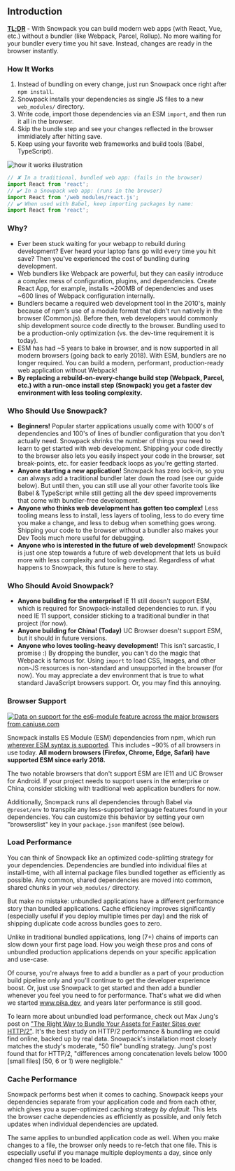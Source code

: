 ## Introduction


<p class="notification is-link">
  <strong style="text-decoration: underline">TL;DR</strong> - With Snowpack you can build modern web apps (with React, Vue, etc.) without a bundler (like Webpack, Parcel, Rollup). No more waiting for your bundler every time you hit save. Instead, changes are ready in the browser instantly.
</p>


### How It Works


1. Instead of bundling on every change, just run Snowpack once right after `npm install`.
2. Snowpack installs your dependencies as single JS files to a new `web_modules/` directory.
3. Write code, import those dependencies via an ESM `import`, and then run it all in the browser.
4. Skip the bundle step and see your changes reflected in the browser immidiately after hitting save.
5. Keep using your favorite web frameworks and build tools (Babel, TypeScript).

![how it works illustration](/img/how-does-it-work.jpg)

```js
// ✘ In a traditional, bundled web app: (fails in the browser)
import React from 'react';
// ✔️ In a Snowpack web app: (runs in the browser)
import React from '/web_modules/react.js';
// ✔️ When used with Babel, keep importing packages by name:
import React from 'react';
```

### Why?

- Ever been stuck waiting for your webapp to rebuild during development? Ever heard your laptop fans go wild every time you hit save? Then you've experienced the cost of bundling during development. 
- Web bundlers like Webpack are powerful, but they can easily introduce a complex mess of configuration, plugins, and dependencies. Create React App, for example, installs ~200MB of dependencies and uses ~600 lines of Webpack configuration internally.
- Bundlers became a required web development tool in the 2010's, mainly because of npm's use of a module format that didn't run natively in the browser (Common.js). Before then, web developers would commonly ship development source code directly to the browser. Bundling used to be a production-only optimization (vs. the dev-time requirement it is today).
- ESM has had ~5 years to bake in browser, and is now supported in all modern browsers (going back to early 2018). With ESM, bundlers are no longer required. You can build a modern, performant, production-ready web application without Webpack!
- **By replacing a rebuild-on-every-change build step (Webpack, Parcel, etc.) with a run-once install step (Snowpack) you get a faster dev environment with less tooling complexity.**


### Who Should Use Snowpack?

- **Beginners!** Popular starter applications usually come with 1000's of dependencies and 100's of lines of bundler configuration that you don't actually need. Snowpack shrinks the number of things you need to learn to get started with web development. Shipping your code directly to the browser also lets you easily inspect your code in the browser, set break-points, etc. for easier feedback loops as you're getting started.
- **Anyone starting a new application!** Snowpack has zero lock-in, so you can always add a traditional bundler later down the road (see our guide below). But until then, you can still use all your other favorite tools like Babel & TypeScript while still getting all the dev speed improvements that come with bundler-free development. 
- **Anyone who thinks web development has gotten too complex!** Less tooling means less to install, less layers of tooling, less to do every time you make a change, and less to debug when something goes wrong. Shipping your code to the browser without a bundler also makes your Dev Tools much more useful for debugging.
- **Anyone who is interested in the future of web development!** Snowpack is just one step towards a future of web development that lets us build more with less complexity and tooling overhead. Regardless of what happens to Snowpack, this future is here to stay.

### Who Should Avoid Snowpack?

- **Anyone building for the enterprise!** IE 11 still doesn't support ESM, which is required for Snowpack-installed dependencies to run. if you need IE 11 support, consider sticking to a traditional bundler in that project (for now).
- **Anyone building for China! (Today)** UC Browser doesn't support ESM, but it should in future versions.
- **Anyone who loves tooling-heavy development!** This isn't sarcastic, I promise :) By dropping the bundler, you can't do the magic that Webpack is famous for. Using `import` to load CSS, Images, and other non-JS resources is  non-standard and unsupported in the browser (for now). You may appreciate a dev environment that is true to what standard JavaScript browsers support. Or, you may find this annoying.


### Browser Support

<script src="https://cdn.jsdelivr.net/gh/ireade/caniuse-embed/public/caniuse-embed.min.js" async></script>
<p class="ciu_embed" data-feature="es6-module" data-periods="future_1,current,past_1,past_2" data-accessible-colours="false">
  <a href="http://caniuse.com/#feat=es6-module">
  <picture>
    <source type="image/webp" srcset="https://caniuse.bitsofco.de/image/es6-module.webp">
    <img src="https://caniuse.bitsofco.de/image/es6-module.png" alt="Data on support for the es6-module feature across the major browsers from caniuse.com">
  </picture>
  </a>
</p>

Snowpack installs ES Module (ESM) dependencies from npm, which run [wherever ESM syntax is supported](https://caniuse.com/#feat=es6-module). This includes ~90% of all browsers in use today. **All modern browsers (Firefox, Chrome, Edge, Safari) have supported ESM since early 2018.**

The two notable browsers that don't support ESM are IE11 and UC Browser for Android. If your project needs to support users in the enterprise or China, consider sticking with traditional web application bundlers for now.

Additionally, Snowpack runs all dependencies through Babel via `@preset/env` to transpile any less-supported language features found in your dependencies. You can customize this behavior by setting your own "browserslist" key in your `package.json` manifest (see below).


### Load Performance

You can think of Snowpack like an optimized code-splitting strategy for your dependencies. Dependencies are bundled into individual files at install-time, with all internal package files bundled together as efficiently as possible. Any common, shared dependencies are moved into common, shared chunks in your `web_modules/` directory. 

But make no mistake: unbundled applications have a different performance story than bundled applications. Cache efficiency improves significantly (especially useful if you deploy multiple times per day) and the risk of shipping duplicate code across bundles goes to zero.

Unlike in traditional bundled applications, long (7+) chains of imports can slow down your first page load. How you weigh these pros and cons of unbundled production applications depends on your specific application and use-case.

Of course, you're always free to add a bundler as a part of your production build pipeline only and you'll continue to get the developer experience boost. Or, just use  Snowpack to get started and then add a bundler whenever you feel you need to for performance. That's what we did when we started www.pika.dev, and years later performance is still good. 

To learn more about unbundled load performance, check out Max Jung's post on ["The Right Way to Bundle Your Assets for Faster Sites over HTTP/2"](https://medium.com/@asyncmax/the-right-way-to-bundle-your-assets-for-faster-sites-over-http-2-437c37efe3ff). It's the best study on HTTP/2 performance & bundling we could find online, backed up by real data. Snowpack's installation most closely matches the study's moderate, "50 file" bundling strategy. Jung's post found that for HTTP/2, "differences among concatenation levels below 1000 [small files] (50, 6 or 1) were negligible."

### Cache Performance

Snowpack performs best when it comes to caching. Snowpack keeps your dependencies separate from your application code and from each other, which gives you a super-optimized caching strategy *by default.* This lets the browser cache dependencies as efficiently as possible, and only fetch updates when individual dependencies are updated.

The same applies to unbundled application code as well. When you make changes to a file, the browser only needs to re-fetch that one file. This is especially useful if you manage multiple deployments a day, since only changed files need to be loaded.

